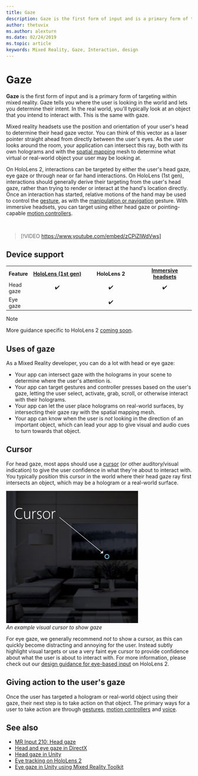 ```yaml
---
title: Gaze
description: Gaze is the first form of input and is a primary form of targeting within mixed reality. 
author: thetuvix
ms.author: alexturn
ms.date: 02/24/2019
ms.topic: article
keywords: Mixed Reality, Gaze, Interaction, design
---
```




# Gaze

**Gaze** is the first form of input and is a primary form of targeting within mixed reality. 
Gaze tells you where the user is looking in the world and lets you determine their intent. 
In the real world, you'll typically look at an object that you intend to interact with. 
This is the same with gaze.

Mixed reality headsets use the position and orientation of your user's head to determine their head gaze vector. 
You can think of this vector as a laser pointer straight ahead from directly between the user's eyes. 
As the user looks around the room, your application can intersect this ray, both with its own holograms and with the [spatial mapping](spatial-mapping.md) mesh to determine what virtual or real-world object your user may be looking at.

On HoloLens 2, interactions can be targeted by either the user's head gaze, eye gaze or through near or far hand interactions.
On HoloLens (1st gen), interactions should generally derive their targeting from the user's head gaze, rather than trying to render or interact at the hand's location directly. 
Once an interaction has started, relative motions of the hand may be used to control the [gesture](gestures.md), as with the [manipulation or navigation](gestures.md#composite-gestures) gesture. 
With immersive headsets, you can target using either head gaze or pointing-capable [motion controllers](motion-controllers.md).

<br>

>[!VIDEO https://www.youtube.com/embed/zCPiZlWdVws]

## Device support

<table>
<tr>
<th>Feature</th><th style="width:150px"> <a href="hololens-hardware-details.md">HoloLens (1st gen)</a></th><th style="width:150px">HoloLens 2</th><th style="width:150px"> <a href="immersive-headset-hardware-details.md">Immersive headsets</a></th>
</tr><tr>
<td> Head gaze</td><td style="text-align: center;"> ✔️</td><td style="text-align: center;"> ✔️</td><td style="text-align: center;"> ✔️</td>
</tr><tr>
<td> Eye gaze</td><td></td><td style="text-align: center;">✔️</td><td></td>
</tr>
</table>

> [!NOTE]
> More guidance specific to HoloLens 2 [coming soon](index.md#news-and-notes).


## Uses of gaze

As a Mixed Reality developer, you can do a lot with head or eye gaze:
* Your app can intersect gaze with the holograms in your scene to determine where the user's attention is.
* Your app can target gestures and controller presses based on the user's gaze, letting the user select, activate, grab, scroll, or otherwise interact with their holograms.
* Your app can let the user place holograms on real-world surfaces, by intersecting their gaze ray with the spatial mapping mesh.
* Your app can know when the user is *not* looking in the direction of an important object, which can lead your app to give visual and audio cues to turn towards that object.

## Cursor

For head gaze, most apps should use a [cursor](cursors.md) (or other auditory/visual indication) to give the user confidence in what they're about to interact with. 
You typically position this cursor in the world where their head gaze ray first intersects an object, which may be a hologram or a real-world surface.

![An example visual cursor to show gaze](images/cursor.jpg)<br>
*An example visual cursor to show gaze*

For eye gaze, we generally recommend *not* to show a cursor, as this can quickly become distracting and annoying for the user. 
Instead subtly highlight visual targets or use a very faint eye cursor to provide confidence about what the user is about to interact with. For more information, please check out our [design guidance for eye-based input](eye-tracking.md) on HoloLens 2.

## Giving action to the user's gaze

Once the user has targeted a hologram or real-world object using their gaze, their next step is to take action on that object. The primary ways for a user to take action are through [gestures](gestures.md), [motion controllers](motion-controllers.md) and [voice](voice-input.md).

## See also
* [MR Input 210: Head gaze](holograms-210.md)
* [Head and eye gaze in DirectX](gaze-in-directx.md)
* [Head gaze in Unity](gaze-in-unity.md)
* [Eye tracking on HoloLens 2](eye-tracking.md)
* [Eye gaze in Unity using Mixed Reality Toolkit](https://aka.ms/mrtk-eyes)

